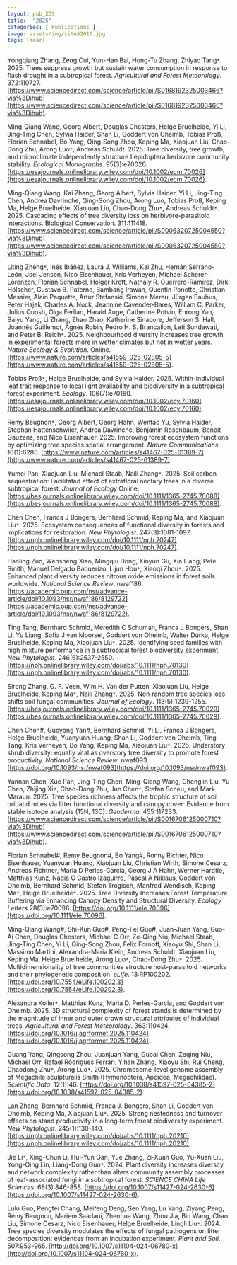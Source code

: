 ```yaml
---
layout: pub_XGS
title:  "2025"
categories: [ Publications ]
image: assets/img/siteA2016.jpg
tags: [Year]
---
```

Yongqiang Zhang, Zeng Cui, Yun-Hao Bai, Hong-Tu Zhang, Zhiyao Tang<code>&ast;</code>. 2025. Trees suppress growth but sustain water consumption in response to flash drought in a subtropical forest. *Agricultural and Forest Meteorology*. 372:110727. [https://www.sciencedirect.com/science/article/pii/S0168192325003466?via%3Dihub](https://www.sciencedirect.com/science/article/pii/S0168192325003466?via%3Dihub). 

Ming‐Qiang Wang, Georg Albert, Douglas Chesters, Helge Bruelheide, Yi Li, Jing‐Ting Chen, Sylvia Haider, Shan Li, Goddert von Oheimb, Tobias Proß, Florian Schnabel, Bo Yang, Qing‐Song Zhou, Keping Ma, Xiaojuan Liu, Chao‐Dong Zhu, Arong Luo<code>&ast;</code>, Andreas Schuldt. 2025. Tree diversity, tree growth, and microclimate independently structure Lepidoptera herbivore community stability. *Ecological Monographs*. 95(3):e70026. [https://esajournals.onlinelibrary.wiley.com/doi/10.1002/ecm.70026](https://esajournals.onlinelibrary.wiley.com/doi/10.1002/ecm.70026).

Ming-Qiang Wang, Kai Zhang, Georg Albert, Sylvia Haider, Yi Li, Jing-Ting Chen, Andréa Davrinche, Qing-Song Zhou, Arong Luo, Tobias Proß, Keping Ma, Helge Bruelheide, Xiaojuan Liu, Chao-Dong Zhu<code>&ast;</code>, Andreas Schuldt<code>&ast;</code>. 2025. Cascading effects of tree diversity loss on herbivore-parasitoid interactions. Biological Conservation. 311:111418. [https://www.sciencedirect.com/science/article/pii/S0006320725004550?via%3Dihub](https://www.sciencedirect.com/science/article/pii/S0006320725004550?via%3Dihub).

Liting Zheng<code>&ast;</code>, Inés Ibáñez, Laura J. Williams, Kai Zhu, Hernán Serrano-León, Joel Jensen, Nico Eisenhauer, Kris Verheyen, Michael Scherer-Lorenzen, Florian Schnabel, Holger Kreft, Nathaly R. Guerrero-Ramírez, Dirk Hölscher, Gustavo B. Paterno, Bambang Irawan, Quentin Ponette, Christian Messier, Alain Paquette, Artur Stefanski, Simone Mereu, Jürgen Bauhus, Peter Hajek, Charles A. Nock, Jeannine Cavender-Bares, William C. Parker, Julius Quosh, Olga Ferlian, Harald Auge, Catherine Potvin, Enrong Yan, Baiyu Yang, Li Zhang, Zhao Zhao, Katherine Sinacore, Jefferson S. Hall, Joannès Guillemot, Agnès Robin, Pedro H. S. Brancalion, Leti Sundawati, and Peter B. Reich<code>&ast;</code>. 2025. Neighbourhood diversity increases tree growth in experimental forests more in wetter climates but not in wetter years. *Nature Ecology & Evolution*. Online. [https://www.nature.com/articles/s41559-025-02805-5](https://www.nature.com/articles/s41559-025-02805-5).

Tobias Proß<code>&ast;</code>, Helge Bruelheide, and Sylvia Haider. 2025. Within-individual leaf trait response to local light availability and biodiversity in a subtropical forest experiment. *Ecology*. 106(7):e70160. [https://esajournals.onlinelibrary.wiley.com/doi/10.1002/ecy.70160](https://esajournals.onlinelibrary.wiley.com/doi/10.1002/ecy.70160).

Remy Beugnon<code>&ast;</code>, Georg Albert, Georg Hahn, Wentao Yu, Sylvia Haider, Stephan Hattenschwiler, Andrea Davrinche, Benjamin Rosenbaum, Benoit Gauzens, and Nico Eisenhauer. 2025. Improving forest ecosystem functions by optimizing tree species spatial arrangement. *Nature Communications*. 16(1):6286. [https://www.nature.com/articles/s41467-025-61389-7](https://www.nature.com/articles/s41467-025-61389-7).

Yumei Pan, Xiaojuan Liu, Michael Staab, Naili Zhang<code>&ast;</code>. 2025. Soil carbon sequestration: Facilitated effect of extrafloral nectary trees in a diverse subtropical forest. *Journal of Ecology* Online.[https://besjournals.onlinelibrary.wiley.com/doi/10.1111/1365-2745.70088](https://besjournals.onlinelibrary.wiley.com/doi/10.1111/1365-2745.70088).

Chen Chen, Franca J Bongers, Bernhard Schmid, Keping Ma, and Xiaojuan Liu<code>&ast;</code>. 2025. Ecosystem consequences of functional diversity in forests and implications for restoration. *New Phytologist*. 247(3):1081-1097. [https://nph.onlinelibrary.wiley.com/doi/10.1111/nph.70247](https://nph.onlinelibrary.wiley.com/doi/10.1111/nph.70247). 

Hanling Zuo, Wensheng Xiao, Mingqiu Dong, Xinyun Gu, Xia Liang, Pete Smith, Manuel Delgado Baquerizo, Lijun Hou<code>&ast;</code>, Xiaoqi Zhou<code>&ast;</code>. 2025. Enhanced plant diversity reduces nitrous oxide emissions in forest soils worldwide. *National Science Review*. nwaf186. [https://academic.oup.com/nsr/advance-article/doi/10.1093/nsr/nwaf186/8129722](https://academic.oup.com/nsr/advance-article/doi/10.1093/nsr/nwaf186/8129722).

Ting Tang, Bernhard Schmid, Meredith C Schuman, Franca J Bongers, Shan Li, Yu Liang, Sofia J van Moorsel, Goddert von Oheimb, Walter Durka, Helge Bruelheide, Keping Ma, Xiaojuan Liu<code>&ast;</code>. 2025. Identifying seed families with high mixture performance in a subtropical forest biodiversity experiment. *New Phytologist*. 246(6):2537-2550. [https://nph.onlinelibrary.wiley.com/doi/abs/10.1111/nph.70130](https://nph.onlinelibrary.wiley.com/doi/abs/10.1111/nph.70130).

Sirong Zhang, G. F. Veen, Wim H. Van der Putten, Xiaojuan Liu, Helge Bruelheide, Keping Ma<code>&ast;</code>, Naili Zhang<code>&ast;</code>. 2025. Non‐random tree species loss shifts soil fungal communities. *Journal of Ecology*. 113(5):1239-1255. [https://besjournals.onlinelibrary.wiley.com/doi/10.1111/1365-2745.70029](https://besjournals.onlinelibrary.wiley.com/doi/10.1111/1365-2745.70029).

Chen Chen#, Guoyong Yan#, Bernhard Schmid, Yi Li, Franca J Bongers, Helge Bruelheide, Yuanyuan Huang, Shan Li, Goddert von Oheimb, Ting Tang, Kris Verheyen, Bo Yang, Keping Ma, Xiaojuan Liu<code>&ast;</code>. 2025. Understory shrub diversity: equally vital as overstory tree diversity to promote forest productivity. *National Science Review*. nwaf093. [https://doi.org/10.1093/nsr/nwaf093](https://doi.org/10.1093/nsr/nwaf093).

Yannan Chen, Xue Pan, Jing-Ting Chen, Ming-Qiang Wang, Chenglin Liu, Yu Chen, Zhijing Xie, Chao-Dong Zhu, Jun Chen<code>&ast;</code>, Stefan Scheu, and Mark Maraun. 2025. Tree species richness affects the trophic structure of soil oribatid mites via litter functional diversity and canopy cover: Evidence from stable isotope analysis (15N, 13C). *Geoderma*. 455:117233. [https://www.sciencedirect.com/science/article/pii/S0016706125000710?via%3Dihub](https://www.sciencedirect.com/science/article/pii/S0016706125000710?via%3Dihub). 

Florian Schnabel#, Remy Beugnon#, Bo Yang#, Ronny Richter, Nico Eisenhauer, Yuanyuan Huang, Xiaojuan Liu, Christian Wirth, Simone Cesarz, Andreas Fichtner, Maria D Perles-Garcia, Georg J A Hahn, Werner Hardtle, Matthias Kunz, Nadia C Castro Izaguirre, Pascal A Niklaus, Goddert von Oheimb, Bernhard Schmid, Stefan Trogisch, Manfred Wendisch, Keping Ma<code>&ast;</code>, Helge Bruelheide<code>&ast;</code>. 2025. Tree Diversity Increases Forest Temperature Buffering via Enhancing Canopy Density and Structural Diversity. *Ecology Letters* 28(3):e70096. [https://doi.org/10.1111/ele.70096](https://doi.org/10.1111/ele.70096).

Ming-Qiang Wang#, Shi-Kun Guo#, Peng-Fei Guo#, Juan-Juan Yang, Guo-Ai Chen, Douglas Chesters, Michael C Orr, Ze-Qing Niu, Michael Staab, Jing-Ting Chen, Yi Li, Qing-Song Zhou, Felix Fornoff, Xiaoyu Shi, Shan Li, Massimo Martini, Alexandra-Maria Klein, Andreas Schuldt, Xiaojuan Liu, Keping Ma, Helge Bruelheide, Arong Luo<code>&ast;</code>, Chao-Dong Zhu<code>&ast;</code>. 2025. Multidimensionality of tree communities structure host-parasitoid networks and their phylogenetic composition. *eLife*. 13:RP100202. [https://doi.org/10.7554/eLife.100202.3](https://doi.org/10.7554/eLife.100202.3).

Alexandra Koller<code>&ast;</code>, Matthias Kunz, Maria D. Perles-Garcia, and Goddert von Oheimb. 2025. 3D structural complexity of forest stands is determined by the magnitude of inner and outer crown structural attributes of individual trees. *Agricultural and Forest Meteorology*. 363:110424. [https://doi.org/10.1016/j.agrformet.2025.110424](https://doi.org/10.1016/j.agrformet.2025.110424). 

Guang Yang, Qingsong Zhou, Juanjuan Yang, Guoai Chen, Zeqing Niu, Michael Orr, Rafael Rodrigues Ferrari, Yihan Zhang, Xiaoyu Shi, Rui Cheng, Chaodong Zhu<code>&ast;</code>, Arong Luo<code>&ast;</code>. 2025. Chromosome-level genome assembly of Megachile sculpturalis Smith (Hymenoptera, Apoidea, Megachilidae). *Scientific Data*. 12(1):46. [https://doi.org/10.1038/s41597-025-04385-2](https://doi.org/10.1038/s41597-025-04385-2). 

Lan Zhang, Bernhard Schmid, Franca J. Bongers, Shan Li, Goddert von Oheimb, Keping Ma, Xiaojuan Liu<code>&ast;</code>. 2025. Strong nestedness and turnover effects on stand productivity in a long‐term forest biodiversity experiment. *New Phytologist*. 245(1):130-140. [https://nph.onlinelibrary.wiley.com/doi/abs/10.1111/nph.20210](https://nph.onlinelibrary.wiley.com/doi/abs/10.1111/nph.20210).

Jie Li<code>&ast;</code>, Xing-Chun Li, Hui-Yun Gan, Yue Zhang, Zi-Xuan Guo, Yu-Xuan Liu, Yong-Qing Lin, Liang-Dong Guo<code>&ast;</code>. 2024. Plant diversity increases diversity and network complexity rather than alters community assembly processes of leaf-associated fungi in a subtropical forest. *SCIENCE CHINA Life Sciences*. 68(3):846-858. [https://doi.org/10.1007/s11427-024-2630-6](https://doi.org/10.1007/s11427-024-2630-6).

Lulu Guo, Pengfei Chang, Meifeng Deng, Sen Yang, Lu Yang, Ziyang Peng, Rémy Beugnon, Mariem Saadani, Zhenhua Wang, Zhou Jia, Bin Wang, Chao Liu, Simone Cesarz, Nico Eisenhauer, Helge Bruelheide, Lingli Liu<code>&ast;</code>. 2024. Tree species diversity modulates the effects of fungal pathogens on litter decomposition: evidences from an incubation experiment. *Plant and Soil*. 507:953-965. [http://doi.org/10.1007/s11104-024-06780-x](http://doi.org/10.1007/s11104-024-06780-x). 



